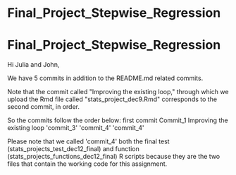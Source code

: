 # Final_Project_Stepwise_Regression
# Final_Project_Stepwise_Regression
Hi Julia and John,

We have 5 commits in addition to the README.md related commits.

Note that the commit called "Improving the existing loop," through which we upload the Rmd file called "stats_project_dec9.Rmd" corresponds to the second commit, in order. 

So the commits follow the order below:
first commit
Commit_1
Improving the existing loop
'commit_3'
'commit_4'
'commit_4'

Please note that we called 'commit_4' both the final test (stats_projects_test_dec12_final) and function (stats_projects_functions_dec12_final) R scripts because they are the two files that contain the working code for this assignment. 

